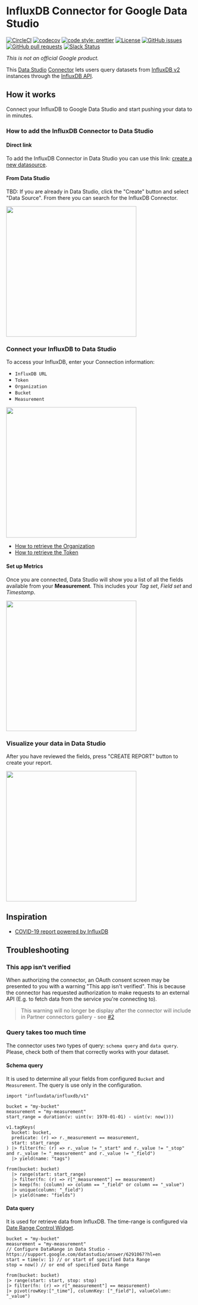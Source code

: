 # InfluxDB Connector for Google Data Studio

[![CircleCI](https://circleci.com/gh/influxdata/influxdb-gds-connector.svg?style=svg)](https://circleci.com/gh/influxdata/influxdb-gds-connector)
[![codecov](https://codecov.io/gh/influxdata/influxdb-gds-connector/branch/master/graph/badge.svg)](https://codecov.io/gh/influxdata/influxdb-gds-connector)
[![code style: prettier](https://img.shields.io/badge/code_style-prettier-ff69b4.svg)](https://github.com/prettier/prettier)
[![License](https://img.shields.io/github/license/influxdata/influxdb-gds-connector.svg)](https://github.com/influxdata/influxdb-gds-connector/blob/master/LICENSE)
[![GitHub issues](https://img.shields.io/github/issues-raw/influxdata/influxdb-gds-connector.svg)](https://github.com/influxdata/influxdb-gds-connector/issues)
[![GitHub pull requests](https://img.shields.io/github/issues-pr-raw/influxdata/influxdb-gds-connector.svg)](https://github.com/influxdata/influxdb-gds-connector/pulls)
[![Slack Status](https://img.shields.io/badge/slack-join_chat-white.svg?logo=slack&style=social)](https://www.influxdata.com/slack)

*This is not an official Google product.*

This [Data Studio] [Connector] lets users query datasets from [InfluxDB v2] instances through the [InfluxDB API].
## How it works

Connect your InfluxDB to Google Data Studio and start pushing  your data to in minutes.

### How to add the InfluxDB Connector to Data Studio

#### Direct link

To add the InfluxDB Connector in Data Studio you can use this link: [create a new datasource](https://datastudio.google.com/u/0/datasources/create?connectorId=AKfycbwhJChhmMypQvNlihgRJMAhCb8gaM3ii9oUNWlW_Cp2PbJSfqeHfPyjNVp15iy9ltCs). 

#### From Data Studio

TBD: If you are already in Data Studio, click the "Create" button and select "Data Source". From there you can search for the InfluxDB Connector.

<img src="docs/datastudio-connector.png" height="350px">

### Connect your InfluxDB to Data Studio

To access your InfluxDB, enter your Connection information: 

- `InfluxDB URL` 
- `Token` 
- `Organization` 
- `Bucket` 
- `Measurement` 

<img src="docs/datastudio-connection.jpg" height="350px">

- [How to retrieve the Organization](https://v2.docs.influxdata.com/v2.0/organizations/view-orgs/)
- [How to retrieve the Token](https://v2.docs.influxdata.com/v2.0/security/tokens/view-tokens/)

#### Set up Metrics

Once you are connected, Data Studio will show you a list of all the fields available from your **Measurement**. 
This includes your _Tag set_, _Field set_ and _Timestamp_. 

<img src="docs/datastudio-fields.png" height="350px">

### Visualize your data in Data Studio

After you have reviewed the fields, press "CREATE REPORT" button to create your report. 

<img src="docs/datastudio-report.png" height="350px">

## Inspiration

- [COVID-19 report powered by InfluxDB](/examples/)

## Troubleshooting

### This app isn't verified

When authorizing the connector, an OAuth consent screen may be presented to you with a warning "This app isn't verified". 
This is because the connector has requested authorization to make requests to an external API (E.g. to fetch data from the service you're connecting to). 

> This warning will no longer be display after the connector will include in Partner connectors gallery - see [#2](https://github.com/influxdata/influxdb-gds-connector/issues/2)

### Query takes too much time

The connector uses two types of query: `schema query` and `data query`. 
Please, check both of them that correctly works with your dataset.

#### Schema query

It is used to determine all your fields from configured `Bucket` and `Measurement`. The query is use only in the configuration.

```flux
import "influxdata/influxdb/v1"

bucket = "my-bucket"
measurement = "my-measurement"
start_range = duration(v: uint(v: 1970-01-01) - uint(v: now()))

v1.tagKeys(
  bucket: bucket,
  predicate: (r) => r._measurement == measurement,
  start: start_range
) |> filter(fn: (r) => r._value != "_start" and r._value != "_stop" and r._value != "_measurement" and r._value != "_field")
  |> yield(name: "tags")

from(bucket: bucket)
  |> range(start: start_range)
  |> filter(fn: (r) => r["_measurement"] == measurement)
  |> keep(fn: (column) => column == "_field" or column == "_value")
  |> unique(column: "_field")
  |> yield(name: "fields")
```

#### Data query

It is used for retrieve data from InfluxDB. 
The time-range is configured via [Date Range Control Widget](https://support.google.com/datastudio/answer/6291067?hl=en).

```flux
bucket = "my-bucket"
measurement = "my-measurement"
// Configure DataRange in Data Studio - https://support.google.com/datastudio/answer/6291067?hl=en
start = time(v: 1) // or start of specified Data Range
stop = now() // or end of specified Data Range

from(bucket: bucket) 
|> range(start: start, stop: stop) 
|> filter(fn: (r) => r["_measurement"] == measurement) 
|> pivot(rowKey:["_time"], columnKey: ["_field"], valueColumn: "_value")
```

[Data Studio]: https://datastudio.google.com
[Connector]: https://developers.google.com/datastudio/connector
[InfluxDB v2]: https://www.influxdata.com/products/influxdb-overview/influxdb-2-0/
[InfluxDB API]: https://v2.docs.influxdata.com/v2.0/reference/api/
